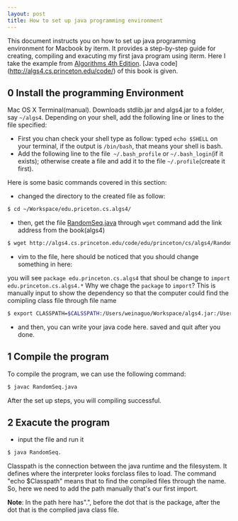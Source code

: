 ```yaml
--- 
layout: post 
title: How to set up java programming environment 
---
```


This document instructs you on how to set up java programming environment for
Macbook by iterm. It provides a step-by-step guide for creating, compiling and
exacuting my first java program using iterm.  Here I take the example from 
[Algorithms 4th Edition](http://algs4.cs.princeton.edu/). [Java code]
(http://algs4.cs.princeton.edu/code/) of this book is given.

0 Install the programming Environment 
-------------------------------------

Mac OS X Terminal(manual). Downloads stdlib.jar and algs4.jar to a folder, say
`~/algs4`. Depending on your shell, add the following line or lines to the file
specified:

* First you chan check your shell type as follow: typed `echo $SHELL` on your
terminal, if the output is `/bin/bash`, that means your shell is bash.
* Add the following line to the file` ~/.bash_profile` or `~/.bash_login`(if it
  exists); otherwise create a file and add it to the file `~/.profile`(create it
first). 

Here is some basic commands covered in this section:

* changed the directory to the created file as follow:

```sh
$ cd ~/Workspace/edu.priceton.cs.algs4/
```

* then, get the file [RandomSeq.java]( http://algs4.cs.princeton.edu/code/edu/princeton/cs/algs4/RandomSeq.java)
through `wget` command add the link address from the book(algs4)

```sh
$ wget http://algs4.cs.princeton.edu/code/edu/princeton/cs/algs4/RandomSeq.java
```

* vim to the file, here should be noticed that you should change something in
  here:

you will see `package edu.princeton.cs.algs4` that shoul be change to
`import edu.princeton.cs.algs4.*` Why we chage the `package` to `import`?
This is manually input to show the dependency so that the computer could find 
the comipling class file through file name

```sh 
$ export CLASSPATH=$CALSSPATH:/Users/weinaguo/Workspace/algs4.jar:/Users/weinaguo/Workspace/edu.princeton.cs.algs4
```

* and then, you can write your java code here. saved and quit after you done.

1 Compile the program 
----------------------
To compile the program, we can use the following command:

```sh
$ javac RandomSeq.java 
```

After the set up steps, you will compiling successful.

2 Exacute the program 
---------------------

* input the file and run it 

```sh 
$ java RandomSeq. 
```

Classpath is the connection between the java runtime and the filesystem. 
It defines where the interpreter looks forclass files to load. 
The command "echo $Classpath" means that to find the compiled files through the 
name. So, here we need to add the path manually that's our first import. 

**Note**: In the path here has".", before the dot that is the package, after
the dot that is the complied java class file.
